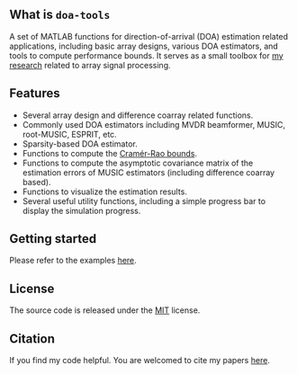## What is `doa-tools`

A set of MATLAB functions for direction-of-arrival (DOA) estimation related
applications, including basic array designs, various DOA estimators, and tools
to compute performance bounds. It serves as a small toolbox for
[my research](http://research.wmz.ninja/research.html)
related to array signal processing.

## Features

* Several array design and difference coarray related functions.
* Commonly used DOA estimators including MVDR beamformer, MUSIC,
  root-MUSIC, ESPRIT, etc.
* Sparsity-based DOA estimator.
* Functions to compute the [Cramér-Rao bounds](https://en.wikipedia.org/wiki/Cram%C3%A9r%E2%80%93Rao_bound).
* Functions to compute the asymptotic covariance matrix of the estimation errors
  of MUSIC estimators (including difference coarray based).
* Functions to visualize the estimation results.
* Several useful utility functions, including a simple progress bar to
  display the simulation progress.

## Getting started

Please refer to the examples [here](examples/).

## License

The source code is released under the [MIT](LICENSE.md) license.

## Citation

If you find my code helpful. You are welcomed to cite my papers
[here](http://research.wmz.ninja/research.html).
